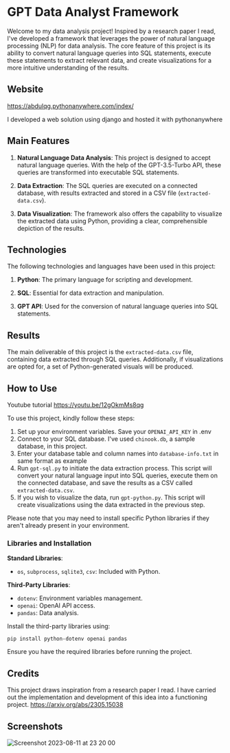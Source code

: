 # GPT Data Analyst Framework

Welcome to my data analysis project! Inspired by a research paper I read, I've developed a framework that leverages the power of natural language processing (NLP) for data analysis. The core feature of this project is its ability to convert natural language queries into SQL statements, execute these statements to extract relevant data, and create visualizations for a more intuitive understanding of the results.

## Website

https://abdulqg.pythonanywhere.com/index/

I developed a web solution using django and hosted it with pythonanywhere

## Main Features

1. **Natural Language Data Analysis**: This project is designed to accept natural language queries. With the help of the GPT-3.5-Turbo API, these queries are transformed into executable SQL statements.

2. **Data Extraction**: The SQL queries are executed on a connected database, with results extracted and stored in a CSV file (`extracted-data.csv`).

3. **Data Visualization**: The framework also offers the capability to visualize the extracted data using Python, providing a clear, comprehensible depiction of the results.

## Technologies

The following technologies and languages have been used in this project:

1. **Python**: The primary language for scripting and development.

2. **SQL**: Essential for data extraction and manipulation.

3. **GPT API**: Used for the conversion of natural language queries into SQL statements.

## Results

The main deliverable of this project is the `extracted-data.csv` file, containing data extracted through SQL queries. Additionally, if visualizations are opted for, a set of Python-generated visuals will be produced.

## How to Use

Youtube tutorial https://youtu.be/12gOkmMs8qg

To use this project, kindly follow these steps:

1. Set up your environment variables. Save your `OPENAI_API_KEY` in .env 
2. Connect to your SQL database. I've used `chinook.db`, a sample database, in this project.
3. Enter your database table and column names into `database-info.txt` in same format as example
4. Run `gpt-sql.py` to initiate the data extraction process. This script will convert your natural language input into SQL queries, execute them on the connected database, and save the results as a CSV called `extracted-data.csv`.
5. If you wish to visualize the data, run `gpt-python.py`. This script will create visualizations using the data extracted in the previous step.

Please note that you may need to install specific Python libraries if they aren't already present in your environment.

### Libraries and Installation

**Standard Libraries**:
- `os`, `subprocess`, `sqlite3`, `csv`: Included with Python.

**Third-Party Libraries**:
- `dotenv`: Environment variables management.
- `openai`: OpenAI API access.
- `pandas`: Data analysis.

Install the third-party libraries using:

`
pip install python-dotenv openai pandas
`

Ensure you have the required libraries before running the project.

## Credits

This project draws inspiration from a research paper I read. I have carried out the implementation and development of this idea into a functioning project. https://arxiv.org/abs/2305.15038

## Screenshots

![Screenshot 2023-08-11 at 23 20 00](https://github.com/abdulqgg/GPT-data-analyst-framework/assets/43912641/b5fc0985-856e-422c-833f-95af90804eea)



